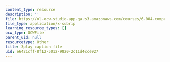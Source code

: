 ```yaml
---
content_type: resource
description: ''
file: https://ol-ocw-studio-app-qa.s3.amazonaws.com/courses/6-004-computation-structures-spring-2017/e6421cff8f12501298202c11d4cce927_VdRC2raV8fA.vtt
file_type: application/x-subrip
learning_resource_types: []
ocw_type: OCWFile
parent_uid: null
resourcetype: Other
title: 3play caption file
uid: e6421cff-8f12-5012-9820-2c11d4cce927
---
```

